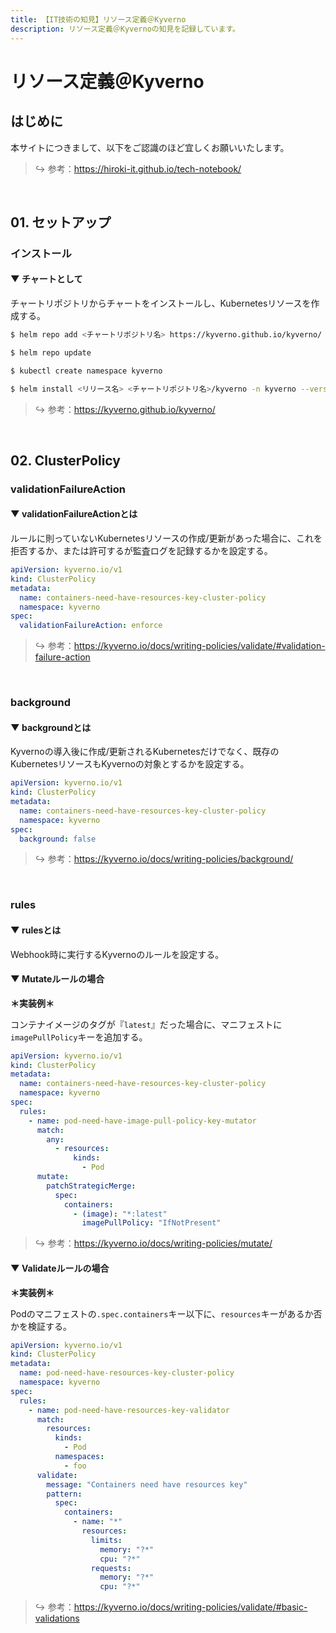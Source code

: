 ```yaml
---
title: 【IT技術の知見】リソース定義＠Kyverno
description: リソース定義＠Kyvernoの知見を記録しています。
---
```


# リソース定義＠Kyverno

## はじめに

本サイトにつきまして、以下をご認識のほど宜しくお願いいたします。

> ↪️ 参考：https://hiroki-it.github.io/tech-notebook/

<br>

## 01. セットアップ

### インストール

#### ▼ チャートとして

チャートリポジトリからチャートをインストールし、Kubernetesリソースを作成する。

```bash
$ helm repo add <チャートリポジトリ名> https://kyverno.github.io/kyverno/

$ helm repo update

$ kubectl create namespace kyverno

$ helm install <リリース名> <チャートリポジトリ名>/kyverno -n kyverno --version <バージョンタグ>
```

> ↪️ 参考：https://kyverno.github.io/kyverno/

<br>

## 02. ClusterPolicy

### validationFailureAction

#### ▼ validationFailureActionとは

ルールに則っていないKubernetesリソースの作成/更新があった場合に、これを拒否するか、または許可するが監査ログを記録するかを設定する。

```yaml
apiVersion: kyverno.io/v1
kind: ClusterPolicy
metadata:
  name: containers-need-have-resources-key-cluster-policy
  namespace: kyverno
spec:
  validationFailureAction: enforce
```

> ↪️ 参考：https://kyverno.io/docs/writing-policies/validate/#validation-failure-action

<br>

### background

#### ▼ backgroundとは

Kyvernoの導入後に作成/更新されるKubernetesだけでなく、既存のKubernetesリソースもKyvernoの対象とするかを設定する。

```yaml
apiVersion: kyverno.io/v1
kind: ClusterPolicy
metadata:
  name: containers-need-have-resources-key-cluster-policy
  namespace: kyverno
spec:
  background: false
```

> ↪️ 参考：https://kyverno.io/docs/writing-policies/background/

<br>

### rules

#### ▼ rulesとは

Webhook時に実行するKyvernoのルールを設定する。

#### ▼ Mutateルールの場合

**＊実装例＊**

コンテナイメージのタグが『`latest`』だった場合に、マニフェストに`imagePullPolicy`キーを追加する。

```yaml
apiVersion: kyverno.io/v1
kind: ClusterPolicy
metadata:
  name: containers-need-have-resources-key-cluster-policy
  namespace: kyverno
spec:
  rules:
    - name: pod-need-have-image-pull-policy-key-mutator
      match:
        any:
          - resources:
              kinds:
                - Pod
      mutate:
        patchStrategicMerge:
          spec:
            containers:
              - (image): "*:latest"
                imagePullPolicy: "IfNotPresent"
```

> ↪️ 参考：https://kyverno.io/docs/writing-policies/mutate/

#### ▼ Validateルールの場合

**＊実装例＊**

Podのマニフェストの`.spec.containers`キー以下に、`resources`キーがあるか否かを検証する。

```yaml
apiVersion: kyverno.io/v1
kind: ClusterPolicy
metadata:
  name: pod-need-have-resources-key-cluster-policy
  namespace: kyverno
spec:
  rules:
    - name: pod-need-have-resources-key-validator
      match:
        resources:
          kinds:
            - Pod
          namespaces:
            - foo
      validate:
        message: "Containers need have resources key"
        pattern:
          spec:
            containers:
              - name: "*"
                resources:
                  limits:
                    memory: "?*"
                    cpu: "?*"
                  requests:
                    memory: "?*"
                    cpu: "?*"
```

> ↪️ 参考：https://kyverno.io/docs/writing-policies/validate/#basic-validations

<br>
